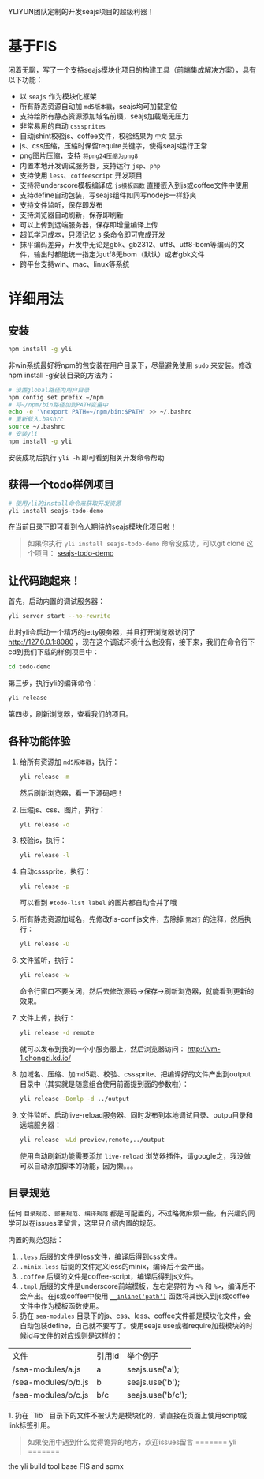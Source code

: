 YLIYUN团队定制的开发seajs项目的超级利器！

基于FIS
======

闲着无聊，写了一个支持seajs模块化项目的构建工具（前端集成解决方案），具有以下功能：

* 以 ``seajs`` 作为模块化框架
* 所有静态资源自动加 ``md5版本戳``，seajs均可加载定位
* 支持给所有静态资源添加域名前缀，seajs加载毫无压力
* 非常易用的自动 ``csssprites``
* 自动jshint校验js、coffee文件，校验结果为 ``中文`` 显示
* js、css压缩，压缩时保留require关键字，使得seajs运行正常
* png图片压缩，支持 ``将png24压缩为png8``
* 内置本地开发调试服务器，支持运行 ``jsp``、``php``
* 支持使用 ``less``、``coffeescript`` 开发项目
* 支持将underscore模板编译成 ``js模板函数`` 直接嵌入到js或coffee文件中使用
* 支持define自动包装，写seajs组件如同写nodejs一样舒爽
* 支持文件监听，保存即发布
* 支持浏览器自动刷新，保存即刷新
* 可以上传到远端服务器，保存即增量编译上传
* 超低学习成本，只须记忆 ``3`` 条命令即可完成开发
* 抹平编码差异，开发中无论是gbk、gb2312、utf8、utf8-bom等编码的文件，输出时都能统一指定为utf8无bom（默认）或者gbk文件
* 跨平台支持win、mac、linux等系统

详细用法
=========

## 安装

```bash
npm install -g yli
```

非win系统最好将npm的包安装在用户目录下，尽量避免使用 ``sudo`` 来安装。修改npm install -g安装目录的方法为：

```bash
# 设置global路径为用户目录
npm config set prefix ~/npm
# 将~/npm/bin路径加到PATH变量中
echo -e '\nexport PATH=~/npm/bin:$PATH' >> ~/.bashrc
# 重新载入.bashrc
source ~/.bashrc
# 安装yli
npm install -g yli
```

安装成功后执行 ``yli -h`` 即可看到相关开发命令帮助

## 获得一个todo样例项目

```bash
# 使用yli的install命令来获取开发资源
yli install seajs-todo-demo
```

在当前目录下即可看到令人期待的seajs模块化项目啦！

> 如果你执行 ``yli install seajs-todo-demo`` 命令没成功，可以git clone 这个项目： [seajs-todo-demo](https://github.com/fouber/seajs-todo-demo)

## 让代码跑起来！

首先，启动内置的调试服务器：

```bash
yli server start --no-rewrite
```

此时yli会启动一个精巧的jetty服务器，并且打开浏览器访问了 http://127.0.0.1:8080 ，现在这个调试环境什么也没有，接下来，我们在命令行下cd到我们下载的样例项目中：

```bash
cd todo-demo
```

第三步，执行yli的编译命令：

```bash
yli release
```

第四步，刷新浏览器，查看我们的项目。

## 各种功能体验

1. 给所有资源加 ``md5版本戳``，执行：

    ```bash
    yli release -m
    ```
    
    然后刷新浏览器，看一下源码吧！

1. 压缩js、css、图片，执行：

    ```bash
    yli release -o
    ```

1. 校验js，执行：

    ```bash
    yli release -l
    ```

1. 自动csssprite，执行：

    ```bash
    yli release -p
    ```
    
    可以看到 ``#todo-list label`` 的图片都自动合并了哦

1. 所有静态资源加域名，先修改fis-conf.js文件，去除掉 ``第2行`` 的注释，然后执行：

    ```bash
    yli release -D
    ```

1. 文件监听，执行：

    ```bash
    yli release -w
    ```
    
    命令行窗口不要关闭，然后去修改源码->保存->刷新浏览器，就能看到更新的效果。

1. 文件上传，执行：

    ```bash
    yli release -d remote
    ```
    
    就可以发布到我的一个小服务器上，然后浏览器访问： http://vm-1.chongzi.kd.io/

1. 加域名、压缩、加md5戳、校验、csssprite、把编译好的文件产出到output目录中（其实就是随意组合使用前面提到面的参数啦）：

    ```bash
    yli release -Domlp -d ../output
    ```

1. 文件监听、启动live-reload服务器、同时发布到本地调试目录、outpu目录和远端服务器：

    ```bash
    yli release -wLd preview,remote,../output
    ```

    使用自动刷新功能需要添加 ``live-reload`` 浏览器插件，请google之，我没做可以自动添加脚本的功能，因为懒。。。

## 目录规范

任何 ``目录规范``、``部署规范``、``编译规范`` 都是可配置的，不过略微麻烦一些，有兴趣的同学可以在issues里留言，这里只介绍内置的规范。

内置的规范包括：

1. ``.less`` 后缀的文件是less文件，编译后得到css文件。
1. ``.minix.less`` 后缀的文件定义less的minix，编译后不会产出。
1. ``.coffee`` 后缀的文件是coffee-script，编译后得到js文件。
1. ``.tmpl`` 后缀的文件是underscore前端模板，左右定界符为 ``<%`` 和 ``%>``，编译后不会产出。在js或coffee中使用 [``__inline('path')``](https://github.com/fouber/seajs-todo-demo/blob/c80f78cd56c2ad31ff344892f7a0dd5648f049d0/sea-modules/views/todos.js#L12) 函数将其嵌入到js或coffee文件中作为模板函数使用。
1. 扔在 ``sea-modules`` 目录下的js、css、less、coffee文件都是模块化文件，会自动包装define，自己就不要写了。使用seajs.use或者require加载模块的时候id与文件的对应规则是这样的：
<table>
    <tr>
        <td>文件</td>
        <td>引用id</td>
        <td>举个例子</td>
    </tr>
    <tr>
        <td>/sea-modules/a.js</td>
        <td>a</td>
        <td>seajs.use('a');</td>
    </tr>
    <tr>
        <td>/sea-modules/b/b.js</td>
        <td>b</td>
        <td>seajs.use('b');</td>
    </tr>
    <tr>
        <td>/sea-modules/b/c.js</td>
        <td>b/c</td>
        <td>seajs.use('b/c');</td>
    </tr>
</table>
1. 扔在 ``lib`` 目录下的文件不被认为是模块化的，请直接在页面上使用script或link标签引用。

> 如果使用中遇到什么觉得诡异的地方，欢迎issues留言
=======
yli
=======

the yli build tool base FIS and spmx